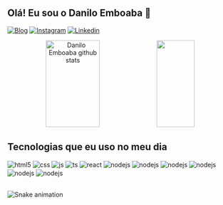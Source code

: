 ## Olá! Eu sou o Danilo Emboaba 🤙

[![Blog](	https://img.shields.io/website-up-down-green-red/http/monip.org.svg)](https://daniloemboaba.github.io/site-danilo/)
[![Instagram](https://img.shields.io/badge/Instagram-E4405F?style=for-the-badge&logo=instagram&logoColor=white)](https://instagram.com/danilo_emboaba)
[![Linkedin](https://img.shields.io/badge/LinkedIn-0077B5?style=for-the-badge&logo=linkedin&logoColor=white)](https://www.linkedin.com/in/daniloemboaba/)

<div align="center">  
  <img width="49%" height="195px" src="https://github-readme-stats.vercel.app/api?username=daniloemboaba&show_icons=true&count_private=true&hide_border=true&title_color=ff0000&icon_color=ff0000&text_color=ffffff&bg_color=0d1117" alt="Danilo Emboaba github stats" /> 
  <img width="41%" height="195px" src="https://github-readme-stats.vercel.app/api/top-langs/?username=daniloemboaba&layout=compact&hide_border=true&title_color=ff0000&text_color=ffffff&bg_color=0d1117" />
</div>


## Tecnologias que eu uso no meu dia

<div style="display: inline_block">
  <img align="center" alt="html5" src="https://img.shields.io/badge/HTML5-E34F26?style=for-the-badge&logo=html5&logoColor=white" />
  <img align="center" alt="css" src="https://img.shields.io/badge/CSS3-1572B6?style=for-the-badge&logo=css3&logoColor=white" />
  <img align="center" alt="js" src="https://img.shields.io/badge/JavaScript-F7DF1E?style=for-the-badge&logo=javascript&logoColor=black" />
  <img align="center" alt="ts" src="https://img.shields.io/badge/TypeScript-007ACC?style=for-the-badge&logo=typescript&logoColor=white" />
  <img align="center" alt="react" src="https://img.shields.io/badge/React-20232A?style=for-the-badge&logo=react&logoColor=61DAFB" />
  <img align="center" alt="nodejs" src="https://img.shields.io/badge/React_Native-20232A?style=for-the-badge&logo=react&logoColor=61DAFB" />
  <img align="center" alt="nodejs" src="https://img.shields.io/badge/Node.js-43853D?style=for-the-badge&logo=node.js&logoColor=white" />
  <img align="center" alt="nodejs" src="https://img.shields.io/badge/MongoDB-4EA94B?style=for-the-badge&logo=mongodb&logoColor=white" />
  <img align="center" alt="nodejs" src="https://img.shields.io/badge/MySQL-00000F?style=for-the-badge&logo=mysql&logoColor=white" />
  <img align="center" alt="nodejs" src="https://img.shields.io/badge/Visual_Studio_Code-0078D4?style=for-the-badge&logo=visual%20studio%20code&logoColor=white" />
  <img align="center" alt="nodejs" src="https://img.shields.io/badge/Python-3776AB?style=for-the-badge&logo=python&logoColor=whit" />
   
</div><br/>
  
![Snake animation](https://github.com/LuigiGF/LuigiGF/blob/output/github-contribution-grid-snake.svg)

 
</div>
